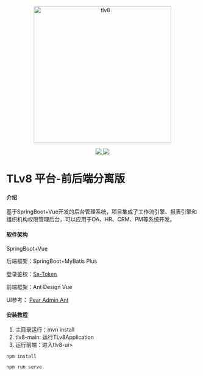 <p align="center">
<a href="https://www.tlv8.com" rel="nofollow">
   <img src="https://images.gitee.com/uploads/images/2021/1019/103335_e14063b4_1210964.png" alt="tlv8" width="360">
</a>
</p>

<p align="center">
   <a href="https://www.oracle.com/java/technologies/downloads/#java11">
      <img src='https://img.shields.io/badge/jdk-11+-redviolet.svg'>
   </a>
   <a href="LICENSE" rel="nofollow">
      <img src="https://img.shields.io/badge/license-MIT-redviolet.svg">
   </a>
</p>

# TLv8 平台-前后端分离版

#### 介绍
基于SpringBoot+Vue开发的后台管理系统，项目集成了工作流引擎、报表引擎和组织机构权限管理后台，可以应用于OA、HR、CRM、PM等系统开发。

#### 软件架构
SpringBoot+Vue

后端框架：SpringBoot+MyBatis Plus

登录鉴权：[Sa-Token](https://gitee.com/dromara/sa-token)

前端框架：Ant Design Vue

UI参考： [Pear Admin Ant](https://gitee.com/pear-admin/pear-admin-ant)

#### 安装教程

1. 主目录运行：mvn install
2. tlv8-main: 运行TLv8Application
3. 运行前端：进入tlv8-ui>


```
npm install

npm run serve
```






